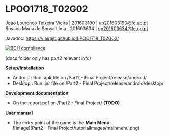 # LPOO1718_T02G02

João Lourenço Teixeira Vieira   |   201603190   |   up201603190@fe.up.pt <br />
Susana Maria de Sousa Lima      |   201603634   |   up201603634@fe.up.pt <br />

Javadoc: https://vieirajlt.github.io/LPOO1718_T02G02/ <br />

[![BCH compliance](https://bettercodehub.com/edge/badge/vieirajlt/LPOO1718_T02G02?branch=master&token=23107aa990af50e54c27bfae7169ed536fa1a359)](https://bettercodehub.com/)

(docs folder only has part2 relevant info) <br />

**Setup/Installation**<br />
- Android : Run .apk file on /Part2 - Final Project/release/android/
- Desktop : Run .jar file on /Part2 - Final Project/release/android/desktop/

**Development documentation**<br />
- On the report.pdf on /Part2 - Final Project/ **(TODO)**

**User manual**
- The entry point of the game is the **Main Menu**: <br />
![image](Part2 - Final Project/tutorialImages/mainmenu.png)
